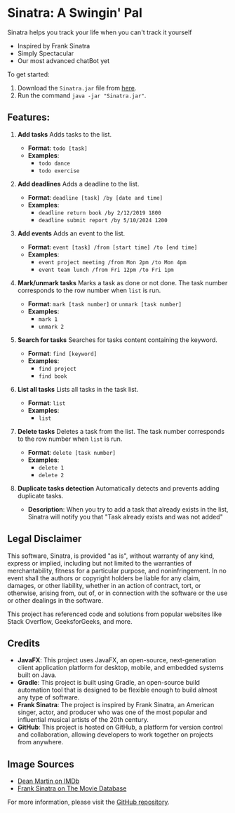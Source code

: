 # **Sinatra: A Swingin' Pal**

Sinatra helps you track your life when you can't track it yourself

- Inspired by Frank Sinatra
- Simply Spectacular
- Our most advanced chatBot yet

To get started:

1. Download the `Sinatra.jar` file from [here](https://github.com/travisim/ip/releases).
2. Run the command `java -jar "Sinatra.jar"`.

## Features:

1. **Add tasks**
   Adds tasks to the list.
    - **Format**: `todo [task]`
    - **Examples**:
        - `todo dance`
        - `todo exercise`

2. **Add deadlines**
   Adds a deadline to the list.
    - **Format**: `deadline [task] /by [date and time]`
    - **Examples**:
        - `deadline return book /by 2/12/2019 1800`
        - `deadline submit report /by 5/10/2024 1200`

3. **Add events**
   Adds an event to the list.
    - **Format**: `event [task] /from [start time] /to [end time]`
    - **Examples**:
        - `event project meeting /from Mon 2pm /to Mon 4pm`
        - `event team lunch /from Fri 12pm /to Fri 1pm`

4. **Mark/unmark tasks**
   Marks a task as done or not done.
   The task number corresponds to the row number when `list` is run.
    - **Format**: `mark [task number]` or `unmark [task number]`
    - **Examples**:
        - `mark 1`
        - `unmark 2`

6. **Search for tasks**
   Searches for tasks content containing the keyword.
    - **Format**: `find [keyword]`
    - **Examples**:
        - `find project`
        - `find book`

7. **List all tasks**
   Lists all tasks in the task list.
    - **Format**: `list`
    - **Examples**:
        - `list`

8. **Delete tasks**
   Deletes a task from the list.
   The task number corresponds to the row number when `list` is run.
    - **Format**: `delete [task number]`
    - **Examples**:
        - `delete 1`
        - `delete 2`

9. **Duplicate tasks detection**
   Automatically detects and prevents adding duplicate tasks.
    - **Description**: When you try to add a task that already exists in the list, Sinatra will notify you that "Task
      already exists and was not added"
      
## Legal Disclaimer

This software, Sinatra, is provided "as is", without warranty of any kind, express or implied, including but not limited
to the warranties of merchantability, fitness for a particular purpose, and noninfringement. In no event shall the
authors or copyright holders be liable for any claim, damages, or other liability, whether in an action of contract,
tort, or otherwise, arising from, out of, or in connection with the software or the use or other dealings in the
software.

This project has referenced code and solutions from popular websites like Stack Overflow, GeeksforGeeks, and more.

## Credits

- **JavaFX**: This project uses JavaFX, an open-source, next-generation client application platform for desktop, mobile,
  and embedded systems built on Java.
- **Gradle**: This project is built using Gradle, an open-source build automation tool that is designed to be flexible
  enough to build almost any type of software.
- **Frank Sinatra**: The project is inspired by Frank Sinatra, an American singer, actor, and producer who was one of
  the most popular and influential musical artists of the 20th century.
- **GitHub**: This project is hosted on GitHub, a platform for version control and collaboration, allowing developers to
  work together on projects from anywhere.

## Image Sources

- [Dean Martin on IMDb](https://www.imdb.com/name/nm0001509/)
- [Frank Sinatra on The Movie Database](https://www.themoviedb.org/person/4347-frank-sinatra/images/profiles)

For more information, please visit the [GitHub repository](https://github.com/travisim/ip).
